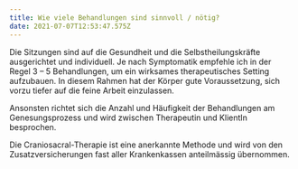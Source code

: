 ```yaml
---
title: Wie viele Behandlungen sind sinnvoll / nötig?
date: 2021-07-07T12:53:47.575Z
---
```

Die Sitzungen sind auf die Gesundheit und die Selbstheilungskräfte ausgerichtet und individuell. Je nach Symptomatik empfehle ich in der Regel 3 – 5 Behandlungen, um ein wirksames therapeutisches Setting aufzubauen. In diesem Rahmen hat der Körper gute Voraussetzung, sich vorzu tiefer auf die feine Arbeit einzulassen. 

Ansonsten richtet sich die Anzahl und Häufigkeit der Behandlungen am Genesungsprozess und wird zwischen Therapeutin und KlientIn besprochen.

Die Craniosacral-Therapie ist eine anerkannte Methode und wird von den Zusatzversicherungen fast aller Krankenkassen anteilmässig übernommen.